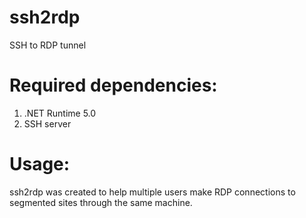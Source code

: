 # ssh2rdp
SSH to RDP tunnel

# Required dependencies:
  1. .NET Runtime 5.0
  2. SSH server
  
# Usage:
ssh2rdp was created to help multiple users make RDP connections to segmented sites through the same machine. 
